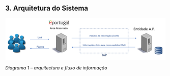 ## 3.	Arquitetura do Sistema

![GetDocumentFile - Diagrama](https://github.com/amagovpt/ePortugal/blob/master/assets/images/arquitetura-sistema.png?raw=true)

*Diagrama 1 – arquitectura e fluxo de informação*
